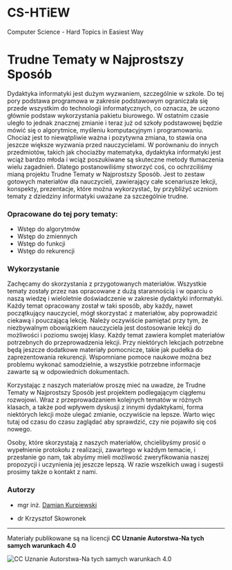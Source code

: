 # CS-HTiEW
Computer Science - Hard Topics in Easiest Way

# Trudne Tematy w Najprostszy Sposób

Dydaktyka informatyki jest dużym wyzwaniem, szczególnie w szkole. Do tej pory podstawa programowa w zakresie podstawowym ograniczała się przede wszystkim do technologii informatycznych, co oznacza, że uczono głównie podstaw wykorzystania pakietu biurowego. W ostatnim czasie uległo to jednak znacznej zmianie i teraz już od szkoły podstawowej będzie mówić się o algorytmice, myśleniu komputacyjnym i programowaniu. Chociaż jest to niewątpliwie ważna i pozytywna zmiana, to stawia ona jeszcze większe wyzwania przed nauczycielami. W porównaniu do innych przedmiotów, takich jak chociażby matematyka, dydaktyka informatyki jest wciąż bardzo młoda i wciąż poszukiwane są skuteczne metody tłumaczenia wielu zagadnień. Dlatego  postanowiliśmy stworzyć coś, co ochrzciliśmy mianą projektu Trudne Tematy w Najprostszy Sposób. Jest to zestaw gotowych materiałów dla nauczycieli, zawierający całe scenariusze lekcji, konspekty, prezentacje, które można wykorzystać, by przybliżyć uczniom tematy z dziedziny informatyki uważane za szczególnie trudne.

### Opracowane do tej pory tematy:
- Wstęp do algorytmów
- Wstęp do zmiennych
- Wstęp do funkcji
- Wstęp do rekurencji

### Wykorzystanie

Zachęcamy do skorzystania z przygotowanych materiałów. Wszystkie tematy zostały przez nas opracowane z dużą starannością i w oparciu o naszą wiedzę i wieloletnie doświadczenie w zakresie dydaktyki informatyki. Każdy temat opracowany został w taki sposób, aby każdy, nawet początkujący nauczyciel, mógł skorzystać z materiałów, aby poprowadzić ciekawą i pouczającą lekcję. Należy oczywiście pamiętać przy tym, że niezbywalnym obowiązkiem nauczyciela jest dostosowanie lekcji do możliwości i poziomu swojej klasy. 
Każdy temat zawiera komplet materiałów potrzebnych do przeprowadzenia lekcji. Przy niektórych lekcjach potrzebne będą jeszcze dodatkowe materiały pomocnicze, takie jak pudełka do zaprezentowania rekurencji. Wspomniane pomoce naukowe można bez problemu wykonać samodzielnie, a wszystkie potrzebne informacje zawarte są w odpowiednich dokumentach.

Korzystając z naszych materiałów proszę mieć na uwadze, że Trudne Tematy w Najprostszy Sposób jest projektem podlegającym ciągłemu rozwojowi. Wraz z przeprowadzaniem kolejnych tematów w różnych klasach, a także pod wpływem dyskusji z innymi dydaktykami, forma niektórych lekcji może ulegać zmianie, oczywiście na lepsze. Warto więc tutaj od czasu do czasu zaglądać aby sprawdzić, czy nie pojawiło się coś nowego.

Osoby, które skorzystają z naszych materiałów, chcielibyśmy prosić o wypełnienie protokołu z realizacji, zawartego w każdym temacie, i przesłanie go nam, tak abyśmy mieli możliwość zweryfikowania naszej propozycji i uczynienia jej jeszcze lepszą. W razie wszelkich uwag i sugestii prosimy także o kontakt z nami.

### Autorzy

- mgr inż. [Damian Kurpiewski](https://blackbat13.github.io/)

- dr Krzysztof Skowronek

---
Materiały publikowane są na licencji **CC Uznanie Autorstwa-Na tych samych warunkach 4.0**

![CC Uznanie Autorstwa-Na tych samych warunkach 4.0](http://i.creativecommons.org/l/by-sa/3.0/88x31.png)
